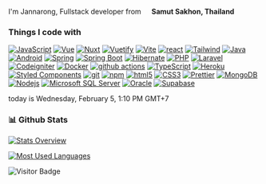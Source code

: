 <p>I'm Jannarong, Fullstack developer from <img src="https://cdn-icons-png.flaticon.com/512/197/197452.png" width="13"/> <b>Samut Sakhon, Thailand</b> </p>
<h3>Things I code with</h3>
<p>
<a href="https://www.javascript.com/"><img alt="JavaScript" src="https://img.shields.io/badge/-JavaScript-F7DF1E?style=flat-square&logo=JavaScript&logoColor=black" /></a>
<a href="https://vuejs.org/"><img alt="Vue" src="https://img.shields.io/badge/-Vue.js-4FC08D?style=flat-square&logo=vue.js&logoColor=white" /></a>
<a href="https://nuxt.com/"><img alt="Nuxt" src="https://img.shields.io/badge/-Nuxt.js-00DC82?style=flat-square&logo=Nuxt.js&logoColor=white" /></a>
<a href="https://vuetifyjs.com/en/"><img alt="Vuetify" src="https://img.shields.io/badge/-Vuetify-1867C0?style=flat-square&logo=Vuetify&logoColor=white" /></a>
<a href="https://vitejs.dev/"><img alt="Vite" src="https://img.shields.io/badge/-Vite-646CFF?style=flat-square&logo=vite&logoColor=white" /></a>
<a href="https://react.dev/"><img alt="react" src="https://img.shields.io/badge/-React-61DAFB?style=flat-square&logo=React&logoColor=black" /></a>
<a href="https://tailwindcss.com/"><img alt="Tailwind" src="https://img.shields.io/badge/- Tailwind CSS-06B6D4?style=flat-square&logo=Tailwind CSS&logoColor=white" /></a>
<a href="https://www.java.com/"><img alt="Java" src="https://img.shields.io/badge/-Java-137CBD?style=flat-square&logo=Java&logoColor=white" /></a>
<a href="https://www.android.com/"><img alt="Android" src="https://img.shields.io/badge/-Android-3DDC84?style=flat-square&logo=Android&logoColor=white" /></a>
<a href="https://spring.io/"><img alt="Spring" src="https://img.shields.io/badge/-Spring-6DB33F?style=flat-square&logo=Spring&logoColor=white" /></a>
<a href="https://spring.io/projects/spring-boot"><img alt="Spring Boot" src="https://img.shields.io/badge/-Spring Boot-6DB33F?style=flat-square&logo=Spring Boot&logoColor=white" /></a>
<a href="https://hibernate.org/"><img alt="Hibernate" src="https://img.shields.io/badge/-Hibernate-59666C?style=flat-square&logo=Hibernate&logoColor=white" /></a>
<a href="https://www.php.net/"><img alt="PHP" src="https://img.shields.io/badge/-PHP-777BB4?style=flat-square&logo=PHP&logoColor=white" /></a>
<a href="https://laravel.com/"><img alt="Laravel" src="https://img.shields.io/badge/-Laravel-FF2D20?style=flat-square&logo=Laravel&logoColor=white" /></a>
<a href="https://codeigniter.com/"><img alt="Codeigniter" src="https://img.shields.io/badge/-Codeigniter-EF4223?style=flat-square&logo=Codeigniter&logoColor=white" /></a>
<a href="https://www.docker.com/"><img alt="Docker" src="https://img.shields.io/badge/-Docker-46a2f1?style=flat-square&logo=docker&logoColor=white" /></a>
<a href="https://docs.github.com/en/actions"><img alt="github actions" src="https://img.shields.io/badge/-Github_Actions-2088FF?style=flat-square&logo=github-actions&logoColor=white" /></a>
<a href="https://www.typescriptlang.org/"><img alt="TypeScript" src="https://img.shields.io/badge/-TypeScript-007ACC?style=flat-square&logo=typescript&logoColor=white" /></a>
<a href="https://www.heroku.com/"><img alt="Heroku" src="https://img.shields.io/badge/-Heroku-430098?style=flat-square&logo=heroku&logoColor=white" /></a>
<a href="https://styled-components.com/"><img alt="Styled Components" src="https://img.shields.io/badge/-Styled_Components-db7092?style=flat-square&logo=styled-components&logoColor=white" /></a>
<a href="https://git-scm.com/"><img alt="git" src="https://img.shields.io/badge/-Git-F05032?style=flat-square&logo=git&logoColor=white" /></a>
<a href="https://www.npmjs.com/"><img alt="npm" src="https://img.shields.io/badge/-NPM-CB3837?style=flat-square&logo=npm&logoColor=white" /></a>
<a href="#"><img alt="html5" src="https://img.shields.io/badge/-HTML5-E34F26?style=flat-square&logo=html5&logoColor=white" /></a>
<a href="#"><img alt="CSS3" src="https://img.shields.io/badge/-CSS-1572B6?style=flat-square&logo=CSS3&logoColor=white" /></a>
<a href="https://prettier.io/"><img alt="Prettier" src="https://img.shields.io/badge/-Prettier-F7B93E?style=flat-square&logo=prettier&logoColor=white" /></a>
<a href="https://www.mongodb.com/"><img alt="MongoDB" src="https://img.shields.io/badge/-MongoDB-13aa52?style=flat-square&logo=mongodb&logoColor=white" /></a>
<a href="https://nodejs.org/en"><img alt="Nodejs" src="https://img.shields.io/badge/-Nodejs-43853d?style=flat-square&logo=Node.js&logoColor=white" /></a>
<a href="https://www.microsoft.com/en-us/sql-server/sql-server-downloads"><img alt="Microsoft SQL Server" src="https://img.shields.io/badge/-Microsoft SQL Server-CC2927?style=flat-square&logo=Microsoft SQL Server&logoColor=white" /></a>
<a href="https://www.oracle.com/"><img alt="Oracle" src="https://img.shields.io/badge/-Oracle-F80000?style=flat-square&logo=Oracle&logoColor=white" /></a>
<a href="https://supabase.com/"><img alt="Supabase" src="https://img.shields.io/badge/-Supabase-3ECF8E?style=flat-square&logo=Supabase&logoColor=white" /></a>
</p>

today is Wednesday, February 5, 1:10 PM GMT+7

### 📊 Github Stats
<a href='https://github.com/icedzax'>
  
![Stats Overview](https://github-readme-stats.vercel.app/api?username=icedzax&show_icons=true) 

![Most Used Languages](https://github-readme-stats.vercel.app/api/top-langs/?username=icedzax&layout=compact)
</a>

![Visitor Badge](https://visitor-badge.laobi.icu/badge?page_id=icedzax)
